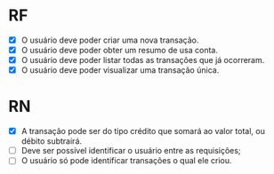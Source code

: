 # RF

- [x] O usuário deve poder criar uma nova transação.
- [x] O usuário deve poder obter um resumo de usa conta.
- [x] O usuário deve poder listar todas as transações que já ocorreram.
- [x] O usuário deve poder visualizar uma transação única.

# RN

- [x] A transação pode ser do tipo crédito que somará ao valor total, ou débito subtrairá.
- [ ] Deve ser possível identificar o usuário entre as requisições;
- [ ] O usuário só pode identificar transações o qual ele criou.